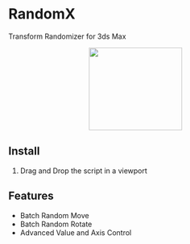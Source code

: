 # RandomX
Transform Randomizer for 3ds Max

<p align="center">
  <img width="185" height="164" src="https://raw.githubusercontent.com/markaelie/RandomX/main/RandomX.png">
</p>

## Install
1. Drag and Drop the script in a viewport

## Features
- Batch Random Move
- Batch Random Rotate
- Advanced Value and Axis Control
